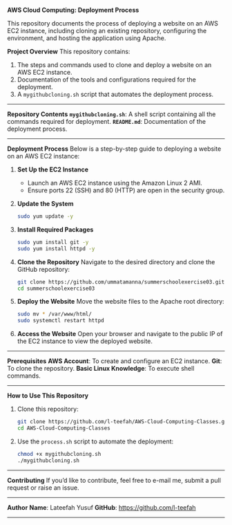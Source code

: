 **AWS Cloud Computing: Deployment Process**

This repository documents the process of deploying a website on an AWS EC2 instance, including cloning an existing repository, configuring the environment, and hosting the application using Apache. 

**Project Overview**
This repository contains:
1. The steps and commands used to clone and deploy a website on an AWS EC2 instance.
2. Documentation of the tools and configurations required for the deployment.
3. A `mygithubcloning.sh` script that automates the deployment process.

---

**Repository Contents**
**`mygithubcloning.sh`**: A shell script containing all the commands required for deployment.
**`README.md`**: Documentation of the deployment process.

---

**Deployment Process**
Below is a step-by-step guide to deploying a website on an AWS EC2 instance:

1. **Set Up the EC2 Instance**
   - Launch an AWS EC2 instance using the Amazon Linux 2 AMI.
   - Ensure ports 22 (SSH) and 80 (HTTP) are open in the security group.

2. **Update the System**
   ```bash
   sudo yum update -y
   ```

3. **Install Required Packages**
   ```bash
   sudo yum install git -y
   sudo yum install httpd -y
   ```

4. **Clone the Repository**
   Navigate to the desired directory and clone the GitHub repository:
   ```bash
   git clone https://github.com/ummatamanna/summerschoolexercise03.git
   cd summerschoolexercise03
   ```

5. **Deploy the Website**
   Move the website files to the Apache root directory:
   ```bash
   sudo mv * /var/www/html/
   sudo systemctl restart httpd
   ```

6. **Access the Website**
   Open your browser and navigate to the public IP of the EC2 instance to view the deployed website.

---

**Prerequisites**
**AWS Account**: To create and configure an EC2 instance.
**Git**: To clone the repository.
**Basic Linux Knowledge**: To execute shell commands.

---

**How to Use This Repository**
1. Clone this repository:
   ```bash
   git clone https://github.com/l-teefah/AWS-Cloud-Computing-Classes.git
   cd AWS-Cloud-Computing-Classes
   ```

2. Use the `process.sh` script to automate the deployment:
   ```bash
   chmod +x mygithubcloning.sh
   ./mygithubcloning.sh
   ```

---

**Contributing**
If you’d like to contribute, feel free to e-mail me, submit a pull request or raise an issue.

---

**Author**
**Name**: Lateefah Yusuf
**GitHub**: https://github.com/l-teefah

---
